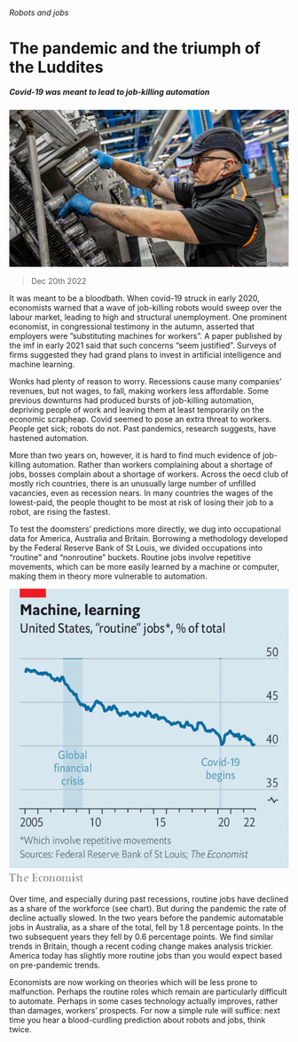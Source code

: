 ###### Robots and jobs

# The pandemic and the triumph of the Luddites 

##### Covid-19 was meant to lead to job-killing automation 

![image](images/20221224_FNP502.jpg) 

> Dec 20th 2022 

It was meant to be a bloodbath. When covid-19 struck in early 2020, economists warned that a wave of job-killing robots would sweep over the labour market, leading to high and structural unemployment. One prominent economist, in congressional testimony in the autumn, asserted that employers were ”substituting machines for workers”. A paper published by the imf in early 2021 said that such concerns “seem justified”. Surveys of firms suggested they had grand plans to invest in artificial intelligence and machine learning.

Wonks had plenty of reason to worry. Recessions cause many companies’ revenues, but not wages, to fall, making workers less affordable. Some previous downturns had produced bursts of job-killing automation, depriving people of work and leaving them at least temporarily on the economic scrapheap. Covid seemed to pose an extra threat to workers. People get sick; robots do not. Past pandemics, research suggests, have hastened automation.

More than two years on, however, it is hard to find much evidence of job-killing automation. Rather than workers complaining about a shortage of jobs, bosses complain about a shortage of workers. Across the oecd club of mostly rich countries, there is an unusually large number of unfilled vacancies, even as recession nears. In many countries the wages of the lowest-paid, the people thought to be most at risk of losing their job to a robot, are rising the fastest. 

To test the doomsters’ predictions more directly, we dug into occupational data for America, Australia and Britain. Borrowing a methodology developed by the Federal Reserve Bank of St Louis, we divided occupations into “routine” and “nonroutine” buckets. Routine jobs involve repetitive movements, which can be more easily learned by a machine or computer, making them in theory more vulnerable to automation. 

![image](images/20221224_FNC673.png) 


Over time, and especially during past recessions, routine jobs have declined as a share of the workforce (see chart). But during the pandemic the rate of decline actually slowed. In the two years before the pandemic automatable jobs in Australia, as a share of the total, fell by 1.8 percentage points. In the two subsequent years they fell by 0.6 percentage points. We find similar trends in Britain, though a recent coding change makes analysis trickier. America today has slightly more routine jobs than you would expect based on pre-pandemic trends. 

Economists are now working on theories which will be less prone to malfunction. Perhaps the routine roles which remain are particularly difficult to automate. Perhaps in some cases technology actually improves, rather than damages, workers’ prospects. For now a simple rule will suffice: next time you hear a blood-curdling prediction about robots and jobs, think twice. 


